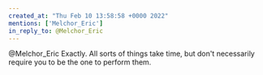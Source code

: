 ```yaml
---
created_at: "Thu Feb 10 13:58:58 +0000 2022"
mentions: ['Melchor_Eric']
in_reply_to: @Melchor_Eric
---
```


@Melchor_Eric Exactly. All sorts of things take time, but don't necessarily require you to be the one to perform them.